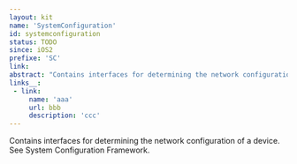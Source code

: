 ```yaml
---
layout: kit
name: 'SystemConfiguration'
id: systemconfiguration
status: TODO
since: iOS2
prefixe: 'SC'
link: 
abstract: "Contains interfaces for determining the network configuration of a device. See System Configuration Framework."
links__:
 - link:
     name: 'aaa'
     url: bbb
     description: 'ccc'
---
```


Contains interfaces for determining the network configuration of a device. See System Configuration Framework.
